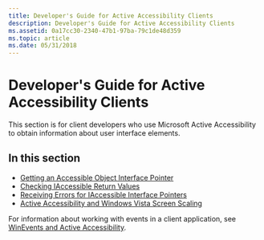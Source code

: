 ```yaml
---
title: Developer's Guide for Active Accessibility Clients
description: Developer's Guide for Active Accessibility Clients
ms.assetid: 0a17cc30-2340-47b1-97ba-79c1de48d359
ms.topic: article
ms.date: 05/31/2018
---
```


# Developer's Guide for Active Accessibility Clients

This section is for client developers who use Microsoft Active Accessibility to obtain information about user interface elements.

## In this section

-   [Getting an Accessible Object Interface Pointer](getting-an-accessible-object-interface-pointer.md)
-   [Checking IAccessible Return Values](checking-iaccessible-return-values.md)
-   [Receiving Errors for IAccessible Interface Pointers](receiving-errors-for-iaccessible-interface-pointers.md)
-   [Active Accessibility and Windows Vista Screen Scaling](active-accessibility-and-windows-vista-screen-scaling.md)

For information about working with events in a client application, see [WinEvents and Active Accessibility](winevents.md).

 

 





